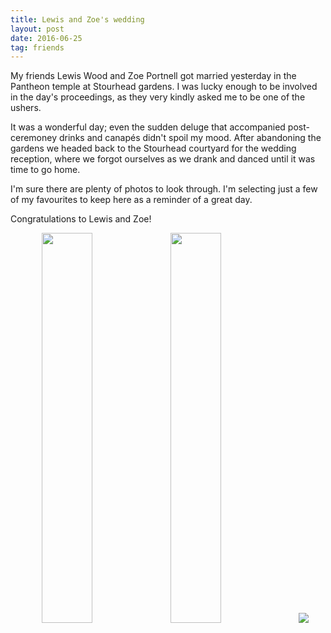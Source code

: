 ```yaml
---
title: Lewis and Zoe's wedding
layout: post
date: 2016-06-25
tag: friends
---
```


My friends Lewis Wood and Zoe Portnell got married yesterday in the Pantheon
temple at Stourhead gardens. I was lucky enough to be involved in the day's
proceedings, as they very kindly asked me to be one of the ushers.

It was a wonderful day; even the sudden deluge that accompanied post-ceremoney
drinks and canapés didn't spoil my mood.
After abandoning the gardens we headed back to the Stourhead courtyard for the
wedding reception, where we forgot ourselves as we drank and danced until it was time to go home.

I'm sure there are plenty of photos to look through. I'm selecting just a few
of my favourites to keep here as a reminder of a great day.

Congratulations to Lewis and Zoe!

<div style="display: inline; padding-left: 10%">
<img src="/assets/img/2016-06-25/chaps.jpg" width=40%>
<img src="/assets/img/2016-06-25/bride_groom.jpg" width=40%>
</div>
<img src="/assets/img/2016-06-25/grass_bridge.jpg">

